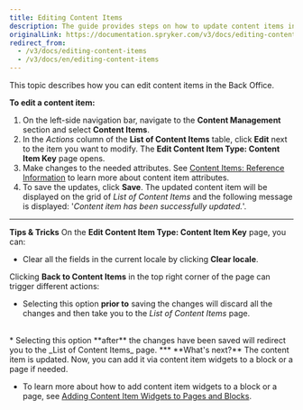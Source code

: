 ```yaml
---
title: Editing Content Items
description: The guide provides steps on how to update content items in the Back Office.
originalLink: https://documentation.spryker.com/v3/docs/editing-content-items
redirect_from:
  - /v3/docs/editing-content-items
  - /v3/docs/en/editing-content-items
---
```


This topic describes how you can edit content items in the Back Office.

**To edit a content item:**

1. On the left-side navigation bar, navigate to the **Content Management** section and select **Content Items**.
2. In the _Actions_ column of the **List of Content Items** table, click **Edit** next to the item you want to modify. The **Edit Content Item Type: Content Item Key** page opens. 
3. Make changes to the needed attributes. See [Content Items: Reference Information](/docs/scos/user/user-guides/202001.0/back-office-user-guide/content-management/content-items/references/content-items-reference-information.html) to learn more about content item attributes. 
4. To save the updates, click **Save**. The updated content item will be displayed on the grid of _List of Content Items_ and the following message is displayed: '_Content item has been successfully updated._'.
***
**Tips & Tricks**
On the **Edit Content Item Type: Content Item Key** page, you can:

* Clear all the fields in the current locale by clicking **Clear locale**.

Clicking **Back to Content Items** in the top right corner of the page can trigger different actions:

* Selecting this option **prior to** saving the changes will discard all the changes and then take you to the _List of Content Items_ page.
</br>
* Selecting this option **after** the changes have been saved will redirect you to the _List of Content Items_ page.
***
**What's next?**
The content item is updated. Now, you can add it via content item widgets to a block or a page if needed.

* To learn more about how to add content item widgets to a block or a page, see [Adding Content Item Widgets to Pages and Blocks](/docs/scos/user/user-guides/202001.0/back-office-user-guide/content-management/content-items/content-item-widgets/adding-content-item-widgets-to-pages-and-blocks.html).
